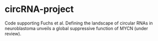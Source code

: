 # circRNA-project
Code supporting Fuchs et al. Defining the landscape of circular RNAs in neuroblastoma unveils a global suppressive function of MYCN (under review).
